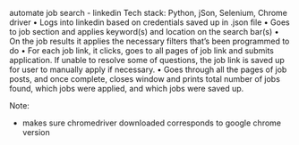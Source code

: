 automate job search - linkedin
Tech stack: Python, jSon, Selenium, Chrome driver
•	Logs into linkedin based on credentials saved up in .json file
•	Goes to job section and applies keyword(s) and location on the search bar(s)
•	On the job results it applies the necessary filters that’s been programmed to do
•	For each job link, it clicks, goes to all pages of job link and submits application. If unable to resolve some of questions, the job link is saved up for user to manually apply if necessary.
•	Goes through all the pages of job posts, and once complete, closes window and prints total number of jobs found, which jobs were applied, and which jobs were saved up.

Note:
 - makes sure chromedriver downloaded corresponds to google chrome version 
